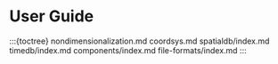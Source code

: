 # User Guide

:::{toctree}
nondimensionalization.md
coordsys.md
spatialdb/index.md
timedb/index.md
components/index.md
file-formats/index.md
:::
